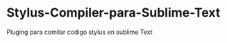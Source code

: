 Stylus-Compiler-para-Sublime-Text
=================================

Pluging para comilar codigo stylus en sublime Text